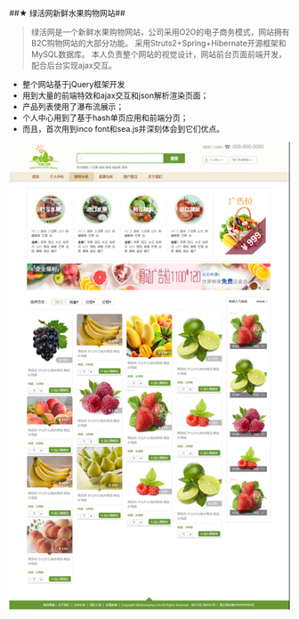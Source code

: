 ##★ 绿活网新鲜水果购物网站##
> 绿活网是一个新鲜水果购物网站，公司采用O2O的电子商务模式，网站拥有B2C购物网站的大部分功能。
> 采用Struts2+Spring+Hibernate开源框架和MySQL数据库。
> 本人负责整个网站的视觉设计，网站前台页面前端开发，配合后台实现ajax交互。
* 整个网站基于jQuery框架开发
* 用到大量的前端特效和ajax交互和json解析渲染页面；
* 产品列表使用了瀑布流展示；
* 个人中心用到了基于hash单页应用和前端分页；
* 而且，首次用到inco font和sea.js并深刻体会到它们优点。

![Alt text](./img/page1.png)
